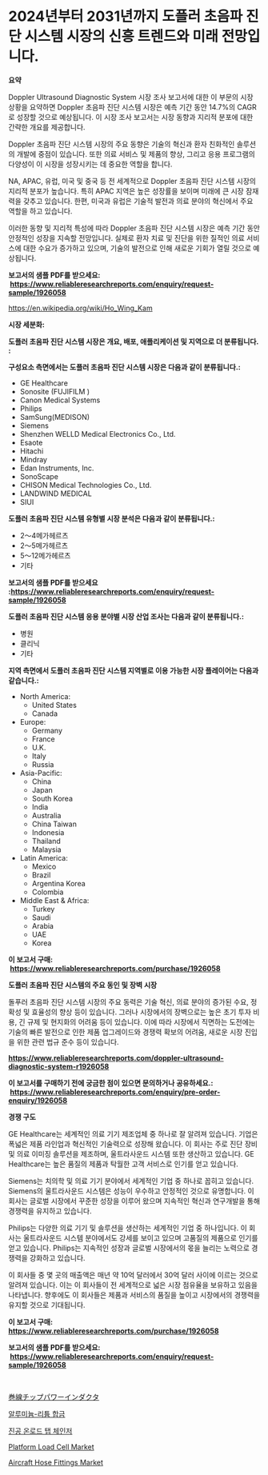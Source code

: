 <p><h1>2024년부터 2031년까지 도플러 초음파 진단 시스템 시장의 신흥 트렌드와 미래 전망입니다.</h1></p><p><strong>요약</strong></p>
<p><p>Doppler Ultrasound Diagnostic System 시장 조사 보고서에 대한 이 부문의 시장 상황을 요약하면 Doppler 초음파 진단 시스템 시장은 예측 기간 동안 14.7%의 CAGR로 성장할 것으로 예상됩니다. 이 시장 조사 보고서는 시장 동향과 지리적 분포에 대한 간략한 개요를 제공합니다.</p><p>Doppler 초음파 진단 시스템 시장의 주요 동향은 기술의 혁신과 환자 친화적인 솔루션의 개발에 중점이 있습니다. 또한 의료 서비스 및 제품의 향상, 그리고 응용 프로그램의 다양성이 이 시장을 성장시키는 데 중요한 역할을 합니다.</p><p>NA, APAC, 유럽, 미국 및 중국 등 전 세계적으로 Doppler 초음파 진단 시스템 시장의 지리적 분포가 높습니다. 특히 APAC 지역은 높은 성장률을 보이며 미래에 큰 시장 잠재력을 갖추고 있습니다. 한편, 미국과 유럽은 기술적 발전과 의료 분야의 혁신에서 주요 역할을 하고 있습니다.</p><p>이러한 동향 및 지리적 특성에 따라 Doppler 초음파 진단 시스템 시장은 예측 기간 동안 안정적인 성장을 지속할 전망입니다. 실제로 환자 치료 및 진단을 위한 질적인 의료 서비스에 대한 수요가 증가하고 있으며, 기술의 발전으로 인해 새로운 기회가 열릴 것으로 예상됩니다.</p></p>
<p><strong>보고서의 샘플 PDF를 받으세요: &nbsp;<a href="https://www.reliableresearchreports.com/enquiry/request-sample/1926058">https://www.reliableresearchreports.com/enquiry/request-sample/1926058</a></strong></p>
<p><a href="https://en.wikipedia.org/wiki/Ho_Wing_Kam">https://en.wikipedia.org/wiki/Ho_Wing_Kam</a></p>
<p><strong>시장 세분화:</strong></p>
<p><strong> 도플러 초음파 진단 시스템 시장은 개요, 배포, 애플리케이션 및 지역으로 더 분류됩니다. :</strong></p>
<p><strong>구성요소 측면에서는 도플러 초음파 진단 시스템 시장은 다음과 같이 분류됩니다.:</strong></p>
<p><ul><li>GE Healthcare</li><li>Sonosite (FUJIFILM )</li><li>Canon Medical Systems</li><li>Philips</li><li>SamSung(MEDISON)</li><li>Siemens</li><li>Shenzhen WELLD Medical Electronics Co., Ltd.</li><li>Esaote</li><li>Hitachi</li><li>Mindray</li><li>Edan Instruments, Inc.</li><li>SonoScape</li><li>CHISON Medical Technologies Co., Ltd.</li><li>LANDWIND MEDICAL</li><li>SIUI</li></ul></p>
<p><strong> 도플러 초음파 진단 시스템 유형별 시장 분석은 다음과 같이 분류됩니다.:</strong></p>
<p><ul><li>2～4메가헤르츠</li><li>2～5메가헤르츠</li><li>5～12메가헤르츠</li><li>기타</li></ul></p>
<p><strong>보고서의 샘플 PDF를 받으세요 :<a href="https://www.reliableresearchreports.com/enquiry/request-sample/1926058">https://www.reliableresearchreports.com/enquiry/request-sample/1926058</a></strong></p>
<p><strong> 도플러 초음파 진단 시스템 응용 분야별 시장 산업 조사는 다음과 같이 분류됩니다.:</strong></p>
<p><ul><li>병원</li><li>클리닉</li><li>기타</li></ul></p>
<p><strong>지역 측면에서 도플러 초음파 진단 시스템 지역별로 이용 가능한 시장 플레이어는 다음과 같습니다.:</strong></p>
<p><ul>
    <li>
        North America:
        <ul>
            <li>United States</li>
            <li>Canada</li>
        </ul>
    </li>
    <li>
        Europe:
        <ul>
            <li>Germany</li>
            <li>France</li>
            <li>U.K.</li>
            <li>Italy</li>
            <li>Russia</li>
        </ul>
    </li>
    <li>
        Asia-Pacific:
        <ul>
            <li>China</li>
            <li>Japan</li>
            <li>South Korea</li>
            <li>India</li>
            <li>Australia</li>
            <li>China Taiwan</li>
            <li>Indonesia</li>
            <li>Thailand</li>
            <li>Malaysia</li>
        </ul>
    </li>
    <li>
        Latin America:
        <ul>
            <li>Mexico</li>
            <li>Brazil</li>
            <li>Argentina Korea</li>
            <li>Colombia</li>
        </ul>
    </li>
    <li>
        Middle East & Africa:
        <ul>
            <li>Turkey</li>
            <li>Saudi</li>
            <li>Arabia</li>
            <li>UAE</li>
            <li>Korea</li>
        </ul>
    </li>
    </ul></p>
<p><strong>이 보고서 구매: &nbsp;<a href="https://www.reliableresearchreports.com/purchase/1926058">https://www.reliableresearchreports.com/purchase/1926058</a></strong></p>
<p><strong>도플러 초음파 진단 시스템의 주요 동인 및 장벽 시장</strong></p>
<p><p>돌푸러 초음파 진단 시스템 시장의 주요 동력은 기술 혁신, 의료 분야의 증가된 수요, 정확성 및 효율성의 향상 등이 있습니다. 그러나 시장에서의 장벽으로는 높은 초기 투자 비용, 긴 규제 및 현지화의 어려움 등이 있습니다. 이에 따라 시장에서 직면하는 도전에는 기술의 빠른 발전으로 인한 제품 업그레이드와 경쟁력 확보의 어려움, 새로운 시장 진입을 위한 관련 법규 준수 등이 있습니다.</p></p>
<p><strong><a href="https://www.reliableresearchreports.com/doppler-ultrasound-diagnostic-system-r1926058">https://www.reliableresearchreports.com/doppler-ultrasound-diagnostic-system-r1926058</a></strong></p>
<p><strong>이 보고서를 구매하기 전에 궁금한 점이 있으면 문의하거나 공유하세요.: &nbsp;<a href="https://www.reliableresearchreports.com/enquiry/pre-order-enquiry/1926058">https://www.reliableresearchreports.com/enquiry/pre-order-enquiry/1926058</a></strong></p>
<p><strong>경쟁 구도</strong></p>
<p><p>GE Healthcare는 세계적인 의료 기기 제조업체 중 하나로 잘 알려져 있습니다. 기업은 폭넓은 제품 라인업과 혁신적인 기술력으로 성장해 왔습니다. 이 회사는 주로 진단 장비 및 의료 이미징 솔루션을 제조하며, 울트라사운드 시스템 또한 생산하고 있습니다. GE Healthcare는 높은 품질의 제품과 탁월한 고객 서비스로 인기를 얻고 있습니다.</p><p>Siemens는 치의학 및 의료 기기 분야에서 세계적인 기업 중 하나로 꼽히고 있습니다. Siemens의 울트라사운드 시스템은 성능이 우수하고 안정적인 것으로 유명합니다. 이 회사는 글로벌 시장에서 꾸준한 성장을 이루어 왔으며 지속적인 혁신과 연구개발을 통해 경쟁력을 유지하고 있습니다.</p><p>Philips는 다양한 의료 기기 및 솔루션을 생산하는 세계적인 기업 중 하나입니다. 이 회사는 울트라사운드 시스템 분야에서도 강세를 보이고 있으며 고품질의 제품으로 인기를 얻고 있습니다. Philips는 지속적인 성장과 글로벌 시장에서의 몫을 늘리는 노력으로 경쟁력을 강화하고 있습니다.</p><p>이 회사들 중 몇 곳의 매출액은 매년 약 10억 달러에서 30억 달러 사이에 이르는 것으로 알려져 있습니다. 이는 이 회사들이 전 세계적으로 넓은 시장 점유율을 보유하고 있음을 나타냅니다. 향후에도 이 회사들은 제품과 서비스의 품질을 높이고 시장에서의 경쟁력을 유지할 것으로 기대됩니다.</p></p>
<p><strong>이 보고서 구매: &nbsp; <a href="https://www.reliableresearchreports.com/purchase/1926058">https://www.reliableresearchreports.com/purchase/1926058</a></strong></p>
<p><strong>보고서의 샘플 PDF를 받으세요: &nbsp;<a href="https://www.reliableresearchreports.com/enquiry/request-sample/1926058">https://www.reliableresearchreports.com/enquiry/request-sample/1926058</a></strong><strong></strong></p>
<p>&nbsp;</p>
<p><p><a href="https://github.com/RandallRunte2023/Market-Research-Report-List-1/blob/main/1637027160576.md">巻線チップパワーインダクタ</a></p><p><a href="https://github.com/emakpiahsopiah/Market-Research-Report-List-1/blob/main/8781404172700.md">알루미늄-리튬 합금</a></p><p><a href="https://github.com/milikokao84/Market-Research-Report-List-1/blob/main/8008595172699.md">진공 온로드 탭 체인저</a></p><p><a href="https://github.com/nicholepatriciadoylenwnrjr0/Market-Research-Report-List-3/blob/main/platform-load-cell-market.md">Platform Load Cell Market</a></p><p><a href="https://issuu.com/reportprime-2/docs/aircraft-hose-fittings-market-size-2030.pptx">Aircraft Hose Fittings Market</a></p></p>